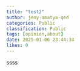 ```yaml
---
title: "test2"
author: jeny-amatya-qed
categories: Public
classification: Public
tags: [opinion,about]
date: 2025-01-06 23:44:34 
likes: 0
---
```


ssss